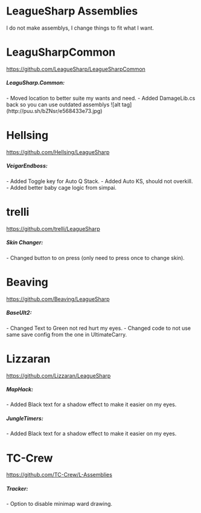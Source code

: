 LeagueSharp Assemblies
===========

I do not make assemblys, I change things to fit what I want.

LeaguSharpCommon
===========
https://github.com/LeagueSharp/LeagueSharpCommon
<h5>LeaguSharp.Common:</h5>
- Moved location to better suite my wants and need.
- Added DamageLib.cs back so you can use outdated assemblys
![alt tag](http://puu.sh/bZNsr/e568433e73.jpg)




Hellsing
===========
https://github.com/Hellsing/LeagueSharp
<h5>VeigarEndboss:</h5>
- Added Toggle key for Auto Q Stack.
- Added Auto KS, should not overkill.
- Added better baby cage logic from simpai.



trelli
===========
https://github.com/trelli/LeagueSharp
<h5>Skin Changer:</h5>
- Changed button to on press (only need to press once to change skin).



Beaving
===========
https://github.com/Beaving/LeagueSharp
<h5>BaseUlt2:</h5>
- Changed Text to Green not red hurt my eyes.
- Changed code to not use same save config from the one in UltimateCarry.




Lizzaran
===========
https://github.com/Lizzaran/LeagueSharp
<h5>MapHack:</h5>
- Added Black text for a shadow effect to make it easier on my eyes.

<h5>JungleTimers:</h5>
- Added Black text for a shadow effect to make it easier on my eyes.




TC-Crew
===========
https://github.com/TC-Crew/L-Assemblies
<h5>Tracker:</h5>
- Option to disable minimap ward drawing.
